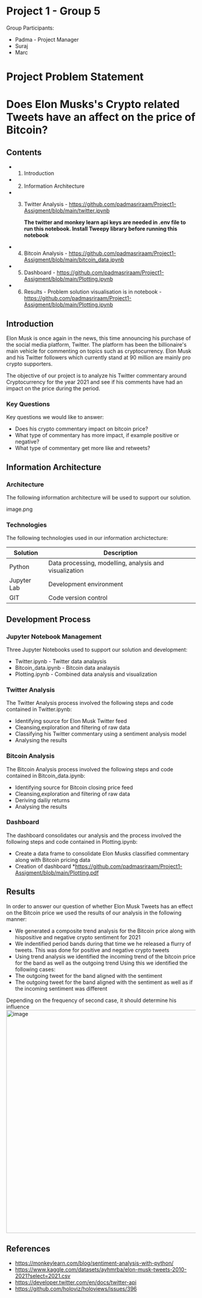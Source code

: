 # Project 1 - Group 5
Group Participants:
* Padma - Project Manager
* Suraj
* Marc 



# Project Problem Statement 

# Does Elon Musks's Crypto related Tweets have an affect on the price of Bitcoin?


## Contents

* 1. Introduction

* 2. Information Architecture

* 3. Twitter Analysis - https://github.com/padmasriraam/Project1-Assigment/blob/main/twitter.ipynb 

     **The twitter and monkey learn api keys are needed in .env file to run this notebook. Install Tweepy library before running this notebook**
* 4. Bitcoin Analysis - https://github.com/padmasriraam/Project1-Assigment/blob/main/bitcoin_data.ipynb

* 5. Dashboard - https://github.com/padmasriraam/Project1-Assigment/blob/main/Plotting.ipynb

* 6. Results - Problem solution visualisation is in notebook - https://github.com/padmasriraam/Project1-Assigment/blob/main/Plotting.ipynb 


## Introduction

Elon Musk is once again in the news, this time announcing his purchase of the social media platform, Twitter. The platform has been the billionaire's main vehicle for commenting on topics such as cryptocurrency. Elon Musk and his Twitter followers which currently stand at 90 million are mainly pro crypto supporters.

The objective of our project is to analyze his Twitter commentary around Cryptocurrency for the year 2021 and see if his comments have had an impact on the price during the period.


### Key Questions

Key questions we would like to answer:
* Does his crypto commentary impact on bitcoin price?
* What type of commentary has more impact, if example positive or negative?
* What type of commentary get more like and retweets?


## Information Architecture

### Architecture
The following information architecture will be used to support our solution.

image.png


### Technologies

The following technologies used in our information archictecture:


|Solution                                              | Description                                                                                  |
|------------------------------------------------------|----------------------------------------------------------------------------------------------|
| Python                                               | Data processing, modelling, analysis and visualization                                       |
| Jupyter Lab                                          | Development environment                                                                      |  
| GIT                                                  | Code version control                                                                         |

## Development Process

### Jupyter Notebook Management

Three Jupyter Notebooks used to support our solution and development:
* Twitter.ipynb - Twitter data analaysis
* Bitcoin_data.ipynb - Bitcoin data analaysis
* Plotting.ipynb - Combined data analysis and visualization


### Twitter Analysis

The Twitter Analysis process involved the following steps and code contained in Twitter.ipynb:

* Identifying source for Elon Musk Twitter feed
* Cleansing,exploration and filtering of raw data 
* Classifying his Twitter commentary using a sentiment analysis model
* Analysing the results


### Bitcoin Analysis

The Bitcoin Analysis process involved the following steps and code contained in Bitcoin_data.ipynb:

* Identifying source for Bitcoin closing price feed
* Cleansing,exploration and filtering of raw data 
* Deriving dailiy returns
* Analysing the results

### Dashboard

The dashboard consolidates our analysis and the process involved the following steps and code contained in Plotting.ipynb:

* Create a data frame to consolidate Elon Musks classified commentary along with Bitcoin pricing data
* Creation of dashboard 
*https://github.com/padmasriraam/Project1-Assigment/blob/main/Plotting.pdf

## Results

In order to answer our question of whether Elon Musk Tweets has an effect on the Bitcoin price we used the results of our analysis in the following manner:

* We generated a composite trend analysis for the Bitcoin price along with hispositive and negative crypto sentiment for 2021
* We indentified period bands during that time we he released a flurry of tweets. This was done for positive and negative crypto tweets
* Using trend analysis we identified the incoming trend of the bitcoin price for the band as well as the outgoing trend
Using this we identified the following cases:
* The outgoing tweet for the band aligned with the sentiment
* The outgoing tweet for the band aligned with the sentiment as well as if the incoming sentiment was different

Depending on the frequency of second case, it should determine his influence
<img width="591" alt="image" src="https://user-images.githubusercontent.com/50818927/169222459-865fe4df-5fb5-428d-9456-f9837b0dd9df.png">


## References
* https://monkeylearn.com/blog/sentiment-analysis-with-python/
* https://www.kaggle.com/datasets/ayhmrba/elon-musk-tweets-2010-2021?select=2021.csv
* https://developer.twitter.com/en/docs/twitter-api
* https://github.com/holoviz/holoviews/issues/396


